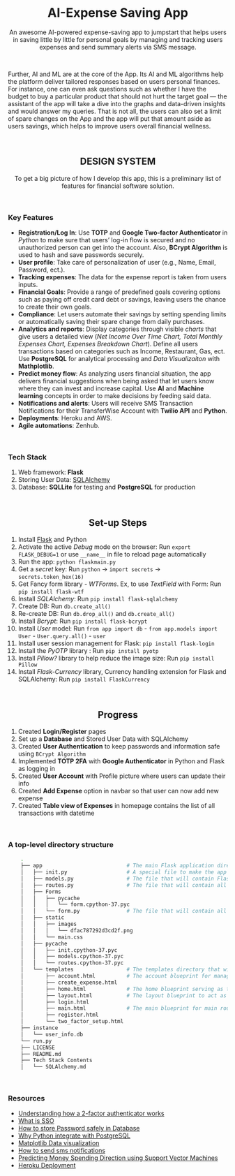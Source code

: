 <!-- PROJECT LOGO -->
<p align="center">

  <h1 align="center">AI-Expense Saving App</h3>

  <p align="center">
    An awesome AI-powered expense-saving app to jumpstart that helps users in saving little by little for personal goals by managing and tracking users expenses and send summary alerts via SMS message. 
  </p>
  <br/>
  <p>
    Further, AI and ML are at the core of the App. Its AI and ML algorithms help the platform deliver tailored responses based on users personal finances. For instance, one can even ask questions such as whether I have the budget to buy a particular product that should not hurt the target goal — the assistant of the app will take a dive into the graphs and data-driven insights and would answer my queries. That is not all, the users can also set a limit of spare changes on the App and the app will put that amount aside as users savings, which helps to improve users overall financial wellness.
  </p>
</p>

<br/>
<!-- DESIGN SYSTEM -->
<h2 align="center">DESIGN SYSTEM</h2>

<p align="center">To get a big picture of how I develop this app, this is a preliminary list of features for financial software solution. </p>
<br/>

### Key Features

- **Registration/Log In**: Use **TOTP** and **Google Two-factor Authenticator** in _Python_ to make sure that users’ log-in flow is secured and no unauthorized person can get into the account. Also, **BCrypt Algorithm** is used to hash and save passwords securely.
- **User profile**: Take care of personalization of user (e.g., Name, Email, Password, ect.).
- **Tracking expenses**: The data for the expense report is taken from users inputs.
- **Financial Goals**: Provide a range of predefined goals covering options such as paying off credit card debt or savings, leaving users the chance to create their own goals.
- **Compliance**: Let users automate their savings by setting spending limits or automatically saving their spare change from daily purchases.
- **Analytics and reports**: Display categories through visible _charts_ that give users a detailed view (_Net Income Over Time Chart, Total Monthly Expenses Chart, Expenses Breakdown Chart_). Define all users transactions based on categories such as Income, Restaurant, Gas, ect. Use **PostgreSQL** for analytical processing and _Data Visualizaiton_ with **Mathplotlib**.
- **Predict money flow**: As analyzing users financial situation, the app delivers financial suggestions when being asked that let users know where they can invest and increase capital. Use **AI** and **Machine learning** concepts in order to make decisions by feeding said data.
- **Notifications and alerts**: Users will receive SMS Transaction Notifications for their TransferWise Account with **Twilio API** and **Python**.
- **Deployments**: Heroku and AWS.
- **Agile automations**: Zenhub.

<!-- TECH STACK -->
<br/>

### Tech Stack

1. Web framework: **Flask**
2. Storing User Data: [SQLAlchemy](https://github.com/tnguyen606-cs/AI-ExpenseApp/blob/main/Tech%20Stack%20Contents/SQLAlchemy.md)
3. Database: **SQLLite** for testing and **PostgreSQL** for production

<!-- STEPS -->
<br/>
<h2 align="center">Set-up Steps</h2>

1. Install [Flask](https://flask.palletsprojects.com/en/2.2.x/quickstart/) and Python
2. Activate the active _Debug_ mode on the browser: Run `export FLASK_DEBUG=1` or use `__name__` in file to reload page automatically
3. Run the app: `python flaskmain.py`
4. Get a _secret_ key: Run `python` -> `import secrets` -> `secrets.token_hex(16)`
5. Get Fancy form library - _WTForms_. Ex, to use _TextField_ with Form: Run `pip install flask-wtf`
6. Install _SQLAlchemy_: Run `pip install flask-sqlalchemy`
7. Create DB: Run `db.create_all()`
8. Re-create DB: Run `db.drop_all()` and `db.create_all()`
9. Install _Bcrypt_: Run `pip install flask-bcrypt`
10. Install _User_ model: Run `from app import db` - `from app.models import User` - `User.query.all()` - `user`
11. Install user session management for Flask: `pip install flask-login`
12. Install the _PyOTP_ library : Run `pip install pyotp`
13. Install _Pillow?_ library to help reduce the image size: Run `pip install Pillow`
14. Install _Flask-Currency_ library, Currency handling extension for Flask and SQLAlchemy: Run `pip install FlaskCurrency`

<!-- ZENHUB -->
<br/>
<h2 align="center">Progress</h2>

1. Created **Login/Register** pages
2. Set up a **Database** and Stored User Data with SQLAlchemy
3. Created **User Authentication** to keep passwords and information safe using `BCrypt Algorithm`
4. Implemented **TOTP 2FA** with **Google Authenticator** in Python and Flask as logging in
5. Created **User Account** with Profile picture where users can update their info
6. Created **Add Expense** option in navbar so that user can now add new expense
7. Created **Table view of Expenses** in homepage contains the list of all transactions with datetime

<br/>

### A top-level directory structure

```bash
    .
    ├── app                           # The main Flask application directory
    │   ├── init.py                   # A special file to make the app a package for imports to work properly
    │   ├── models.py                 # The file that will contain Flask-SQLAlchemy models.
    │   ├── routes.py                 # The file that will contain all routes in the application.
    │   ├── Forms
    │   │   ├── pycache
    │   │   │   └── form.cpython-37.pyc
    │   │   └── form.py               # The file that will contain all filling forms needed in the applciation.
    │   ├── static
    │   │   ├── images
    │   │   │   └── dfac787292d3cd2f.png
    │   │   └── main.css
    │   ├── pycache
    │   │   ├── init.cpython-37.pyc
    │   │   ├── models.cpython-37.pyc
    │   │   └── routes.cpython-37.pyc
    │   └── templates                 # The templates directory that will contain files for the main blueprint and a directory for each blueprint.
    │       ├── account.html          # The account blueprint for managing user info.
    │       ├── create_expense.html
    │       ├── home.html             # The home blueprint serving as the home page.
    │       ├── layout.html           # The layout blueprint to act as the base template for all routes.
    │       ├── login.html
    │       ├── main.html             # The main blueprint for main routes before login and after logout.
    │       ├── register.html
    │       └── two_factor_setup.html
    ├── instance
    │   └── user_info.db
    └── run.py
    ├── LICENSE
    ├── README.md
    ├── Tech Stack Contents
    │   └── SQLAlchemy.md
```

<br/>

### Resources

- [Understanding how a 2-factor authenticator works](https://blog.bytebytego.com/p/ep-16-design-google-placesyelp-also)
- [What is SSO](https://blog.bytebytego.com/p/what-is-sso-episode-7)
- [How to store Password safely in Database](https://www.youtube.com/watch?v=zt8Cocdy15c)
- [Why Python integrate with PostgreSQL](https://blog.bytebytego.com/p/ep30-why-is-postgresql-the-most-loved)
- [Matplotlib Data visualization](https://www.youtube.com/watch?v=UO98lJQ3QGI)
- [How to send sms notifications](https://www.twilio.com/blog/sms-transaction-notifications-transferwise-twilio-python)
- [Predicting Money Spending Direction using Support Vector Machines](https://jakevdp.github.io/PythonDataScienceHandbook/05.07-support-vector-machines.html)
- [Heroku Deployment](https://www.youtube.com/watch?v=6DI_7Zja8Zc&t=613s)
